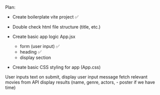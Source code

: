 Plan:

- Create boilerplate vite project ✅

- Double check html file structure (title, etc.)

- Create basic app logic App.jsx
    - form (user input) ✅
    - heading ✅
    - display section

- Create basic CSS styling for app (App.css)





User inputs text
on submit, display user input message 
fetch relevant movies from API
display results (name, genre, actors, - poster if we have time)
